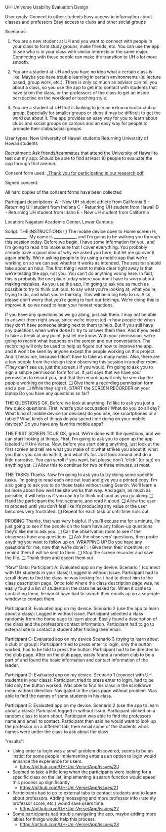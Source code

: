 UH-Universe Usability Evaluation Design


User goals:
Connect to other students
Easy access to information about classes and professors
Easy access to clubs and other social groups

Scenarios:

1. You are a new student at UH and you want to connect with people in your class to form study groups, make friends, etc. You can use the app to see who is in your class with similar interests or the same major. Connecting with these people can make the transition to UH a lot more smooth.

2. You are a student at UH and you have no idea what a certain class is like. Maybe you have trouble learning in certain environments (ie: lecture based, group work, etc.). There is only so much an advisor can tell you about a class, so you use the app to get into contact with students that have taken the class, or the professors of the class to get an inside perspective on the workload or teaching style.

3. You are a student at UH that is looking to join an extracurricular club or group. Especially for smaller groups or clubs it may be difficult to get the word out about it. The app provides an easy way for you to learn about clubs and social groups on campus and an easy way for people to promote their clubs/social groups


User types:
New University of Hawaii students
Returning University of Hawaii students

Recruitment:
Ask friends/teammates that attend the University of Hawaii to test out my app. Should be able to find at least 10 people to evaluate the app through that avenue.


Consent form used: [_Thank you for participating in our research.pdf](https://github.com/UH-Uni-Verse/App/files/13594510/_Thank.you.for.participating.in.our.research.pdf)

Signed consent: 

All hard copies of the consent forms have been collected


Particpant descriptions:
A  -  New UH student athlete from California
B  -  Returning UH student from Indiana
C  -  Retunring UH student from Hawaii
D -  Returning UH student from Idaho
E  -  New UH student from California


Location: Nagatani Academic Center, Lower Campus

Script:
THE INSTRUCTIONS
❑ The mobile device open to Home screen
Hi, ___________. My name is ___________, and I’m 
going to be walking you through this session today.
Before we begin, I have some information for you, and 
I’m going to read it to make sure that I cover everything.
You probably already have a good idea of why we asked 
you here, but let me go over it again briefly. We’re 
asking people to try using a mobile app that we’re 
working on so we can see whether it works as intended. 
The session should take about an hour.
The first thing I want to make clear right away is that 
we’re testing the app, not you. You can’t do anything 
wrong here. In fact, this is probably the one place today 
where you don’t have to worry about making mistakes. 
As you use the app, I’m going to ask you as much as 
possible to try to think out loud: to say what you’re 
looking at, what you’re trying to do, and what you’re 
thinking. This will be a big help to us.
Also, please don’t worry that you’re going to hurt our 
feelings. We’re doing this to improve it, so we need to 
hear your honest reactions.

If you have any questions as we go along, just ask them. 
I may not be able to answer them right away, since 
we’re interested in how people do when they don’t have 
someone sitting next to them to help. But if you still 
have any questions when we’re done I’ll try to answer 
them then. And if you need to take a break at any point, 
just let me know.
With your permission, we’re going to record what 
happens on the screen and our conversation. The 
recording will only be used to help us figure out how to 
improve the app, and it won’t be seen by anyone except 
the people working on this project. And it helps me, 
because I don’t have to take as many notes. 
Also, there are a few people from the design team 
observing this session in another room. (They can’t see 
us, just the screen.)
If you would, I’m going to ask you to sign a simple 
permission form for us. It just says that we have your 
permission to record you, and that the recording will 
only be seen by the people working on the project. 
❑ Give them a recording permission form and a pen 
❑ While they sign it, START the SCREEN RECORDER 
on your laptop
Do you have any questions so far?

THE QUESTIONS
OK. Before we look at anything, I’d like to ask you just 
a few quick questions. 
First, what’s your occupation? What do you do all day?
What kind of mobile device (or devices) do you use, like 
smartphones or a tablet? 
What kinds of things do you spend time doing on your 
mobile devices? 
Do you have any favorite mobile apps?

THE FIRST SCREEN TOUR
OK, great. We’re done with the questions, and we can 
start looking at things.
First, I’m going to ask you to open up the app labeled UH Uni-Verse.
Now, before you start doing anything, just look at the 
first screen and tell me what you make of it: what strikes 
you about it, what you think you can do with it, and 
what it’s for. Just look around and do a little narrative.
You can scroll if you want, but please don’t “click” (or 
tap) on anything yet.
❑ Allow this to continue for two or three minutes, at most.

THE TASKS
Thanks. Now I’m going to ask you to try doing some 
specific tasks. I’m going to read each one out loud and 
give you a printed copy.
I’m also going to ask you to do these tasks without using 
Search. We’ll learn a lot more about how well the site 
works that way.
And again, as much as possible, it will help us if you can 
try to think out loud as you go along.
❑ Hand the participant the first scenario, and read it 
aloud.
❑ Allow the user to proceed until you don’t feel like it’s 
producing any value or the user becomes very 
frustrated.
❑ Repeat for each task or until time runs out.

PROBING
Thanks, that was very helpful.
If you’ll excuse me for a minute, I’m just going to see if 
the people on the team have any follow-up questions 
they’d like me to ask you.
❑ Call the observation room to see if the observers have 
any questions.
❑ Ask the observers’ questions, then probe anything you 
want to follow up on.
WRAPPING UP
Do you have any questions for me, now that we’re 
done?
❑ Give them their incentive, or remind them it will be 
sent to them.
❑ Stop the screen recorder and save the file.
❑ Thank them and escort them out

"Raw" Data:
Participant A: Evaluated app on my device. 
Scenario 1 (connect with UH students in your class): Logged in without issue. Participant had to scroll down to find the class he was looking for. I had to direct him to the class description page. Once told where the class description page was, he easily found a list of students in the class he asked for. When it came to contacting them, he would have had to search their emails up on a seperate window to contact them.

Participant B: Evaluated app on my device.
Scenario 2 (use the app to learn about a class): Logged in without issue. Participant selected a class randomly from the home page to learn about. Easily found a description of the class and the professors contact information. Participant had to go to external site to contact a student after finding their email. 

Participant C: Evaluated app on my device
Scenario 3 (trying to learn about a club or group): Participant tried to press enter to login, only the button worked, had to be told to press the button. Participant had to be directed to the club page. After on the club page, easily found a random club to be a part of and found the basic information and contact information of the leader.

Participant D: Evaluated app on my device.
Scenario 1 (connect with UH students in your class): Participant tried to press enter to login, had to be told only the button worked. Was able to find his class in the scrolldown menu without direction. Navigated to the class page without problem. Was able to find the names of some students in his class.

Participant E: Evaluated app on my device.
Scenario 2 (use the app to learn about a class): Paricipant logged in without issue. Participant clicked on a random class to learn about. Participant was able to find the professors name and email to contact. Participant then said he would want to look up the professor on a different tab, then email some of the students whos names were under the class to ask about the class.



"results":
- Using enter to login was a small problem discovered, seems to be an instict for some people implementing enter as an option to login would enhance the experience for users.
    - https://github.com/UH-Uni-Verse/App/issues/20
- Seemed to take a little long when the participants were looking for a specific class on the list, implementing a search function would speed this process up significantly
    - https://github.com/UH-Uni-Verse/App/issues/21
- Participants had to go to external tabs to contact students and to learn about professors. Adding messaging and more professor info (rate my professor score, etc.) would save users time.
    - https://github.com/UH-Uni-Verse/App/issues/22
- Some participants had trouble navigating the app, maybe adding more lables for things would help this process.
    - https://github.com/UH-Uni-Verse/App/issues/23
  
